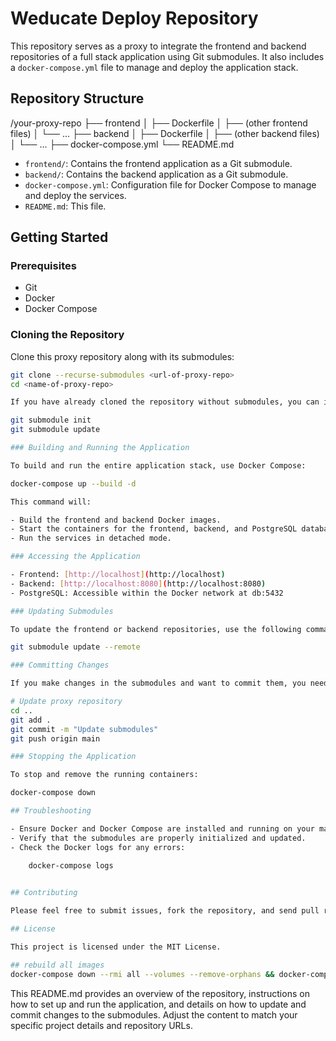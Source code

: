 # Weducate Deploy Repository

This repository serves as a proxy to integrate the frontend and backend repositories of a full stack application using Git submodules. It also includes a `docker-compose.yml` file to manage and deploy the application stack.

## Repository Structure

/your-proxy-repo
├── frontend
│   ├── Dockerfile
│   ├── (other frontend files)
│   └── ...
├── backend
│   ├── Dockerfile
│   ├── (other backend files)
│   └── ...
├── docker-compose.yml
└── README.md

- `frontend/`: Contains the frontend application as a Git submodule.
- `backend/`: Contains the backend application as a Git submodule.
- `docker-compose.yml`: Configuration file for Docker Compose to manage and deploy the services.
- `README.md`: This file.

## Getting Started

### Prerequisites

- Git
- Docker
- Docker Compose

### Cloning the Repository

Clone this proxy repository along with its submodules:

```sh
git clone --recurse-submodules <url-of-proxy-repo>
cd <name-of-proxy-repo>

If you have already cloned the repository without submodules, you can initialize and update them with:

git submodule init
git submodule update

### Building and Running the Application

To build and run the entire application stack, use Docker Compose:

docker-compose up --build -d

This command will:

- Build the frontend and backend Docker images.
- Start the containers for the frontend, backend, and PostgreSQL database.
- Run the services in detached mode.

### Accessing the Application

- Frontend: [http://localhost](http://localhost)
- Backend: [http://localhost:8080](http://localhost:8080)
- PostgreSQL: Accessible within the Docker network at db:5432

### Updating Submodules

To update the frontend or backend repositories, use the following commands:

git submodule update --remote

### Committing Changes

If you make changes in the submodules and want to commit them, you need to commit changes in both the submodules and the proxy repository:

# Update proxy repository
cd ..
git add .
git commit -m "Update submodules"
git push origin main

### Stopping the Application

To stop and remove the running containers:

docker-compose down

## Troubleshooting

- Ensure Docker and Docker Compose are installed and running on your machine.
- Verify that the submodules are properly initialized and updated.
- Check the Docker logs for any errors:

    docker-compose logs
  

## Contributing

Please feel free to submit issues, fork the repository, and send pull requests.

## License

This project is licensed under the MIT License.

## rebuild all images
docker-compose down --rmi all --volumes --remove-orphans && docker-compose up --build -d
```

This README.md provides an overview of the repository, instructions on how to set up and run the application, and details on how to update and commit changes to the submodules. Adjust the content to match your specific project details and repository URLs.